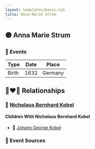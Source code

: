 ```yaml
---
layout: templates/basic.njk
title: Anna Marie Strum
---
```

## 🟣 Anna Marie Strum

### 📆 Events

Type | Date | Place
------ | ------ | ------
Birth | 1632 | Germany

## 👩‍❤️‍👨 Relationships

### 🔵 [Nicholaus Bernhard Kobel](/people/5/51558544)

#### Children With Nicholaus Bernhard Kobel
* 🔵 [Johann George Kobel](/people/9/96923637)
### 📰 Event Sources
